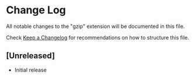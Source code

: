 # Change Log

All notable changes to the "gzip" extension will be documented in this file.

Check [Keep a Changelog](http://keepachangelog.com/) for recommendations on how to structure this file.

## [Unreleased]

- Initial release